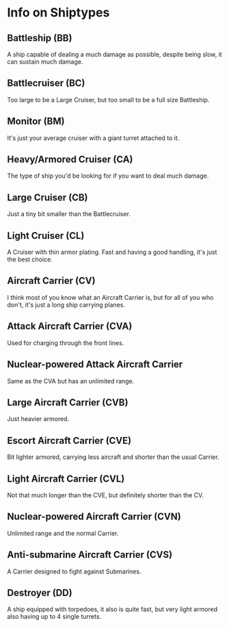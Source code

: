 # Info on Shiptypes

## Battleship (BB)
A ship capable of dealing a much damage as possible, despite being slow, it can sustain much damage.

## Battlecruiser (BC)
Too large to be a Large Cruiser, but too small to be a full size Battleship.

## Monitor (BM)
It's just your average cruiser with a giant turret attached to it.

## Heavy/Armored Cruiser (CA)
The type of ship you'd be looking for if you want to deal much damage.

## Large Cruiser (CB)
Just a tiny bit smaller than the Battlecruiser.

## Light Cruiser (CL)
A Cruiser with thin armor plating. Fast and having a good handling, it's just the best choice.

## Aircraft Carrier (CV)
I think most of you know what an Aircraft Carrier is, but for all of you who don't, it's just a long ship carrying planes.

## Attack Aircraft Carrier (CVA)
Used for charging through the front lines.

## Nuclear-powered Attack Aircraft Carrier
Same as the CVA but has an unlimited range.

## Large Aircraft Carrier (CVB)
Just heavier armored.

## Escort Aircraft Carrier (CVE)
Bit lighter armored, carrying less aircraft and shorter than the usual Carrier.

## Light Aircraft Carrier (CVL)
Not that much longer than the CVE, but definitely shorter than the CV.

## Nuclear-powered Aircraft Carrier (CVN)
Unlimited range and the normal Carrier.

## Anti-submarine Aircraft Carrier (CVS)
A Carrier designed to fight against Submarines.

## Destroyer (DD)
A ship equipped with torpedoes, it also is quite fast, but very light armored also having up to 4 single turrets.
